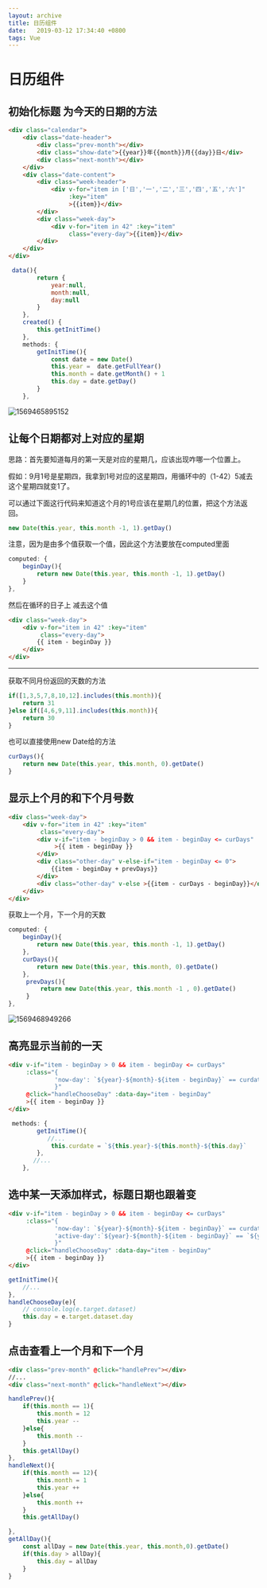```yaml
---
layout: archive
title: 日历组件
date:   2019-03-12 17:34:40 +0800
tags: Vue
---
```


# 日历组件

## 初始化标题 为今天的日期的方法

```html
<div class="calendar">
    <div class="date-header">
        <div class="prev-month"></div>
        <div class="show-date">{{year}}年{{month}}月{{day}}日</div>
        <div class="next-month"></div>
    </div>
    <div class="date-content">
        <div class="week-header">
            <div v-for="item in ['日','一','二','三','四','五','六']"
                 :key="item"
                 >{{item}}</div>
        </div>
        <div class="week-day">
            <div v-for="item in 42" :key="item"
                 class="every-day">{{item}}</div>
        </div>
    </div>
</div>
```

```js
 data(){
        return {
            year:null,
            month:null,
            day:null
        }
    },
    created() {
        this.getInitTime()
    },
    methods: {
        getInitTime(){
            const date = new Date()
            this.year =  date.getFullYear()
            this.month = date.getMonth() + 1
            this.day = date.getDay()
        }
    },
```

![1569465895152](C:\Users\Shaw\AppData\Roaming\Typora\typora-user-images\1569465895152.png)

## 让每个日期都对上对应的星期

思路：首先要知道每月的第一天是对应的星期几，应该出现咋哪一个位置上。

假如：9月1号是星期四，我拿到1号对应的这星期四，用循环中的（1-42）5减去这个星期四就变1了。

可以通过下面这行代码来知道这个月的1号应该在星期几的位置，把这个方法返回。

```js
new Date(this.year, this.month -1, 1).getDay()
```

注意，因为是由多个值获取一个值，因此这个方法要放在computed里面

```js
computed: {
    beginDay(){
        return new Date(this.year, this.month -1, 1).getDay()
    }
},
```

然后在循环的日子上 减去这个值

```html
<div class="week-day">
    <div v-for="item in 42" :key="item"
         class="every-day">
        {{ item - beginDay }}
    </div>
</div>
```

-------------------

获取不同月份返回的天数的方法

```js
if([1,3,5,7,8,10,12].includes(this.month)){
    return 31
}else if([4,6,9,11].includes(this.month)){
    return 30
}
```

也可以直接使用new Date给的方法

```js
curDays(){
	return new Date(this.year, this.month, 0).getDate()
}
```

## 显示上个月的和下个月号数

```html
<div class="week-day">
    <div v-for="item in 42" :key="item"
         class="every-day">
        <div v-if="item - beginDay > 0 && item - beginDay <= curDays"
             >{{ item - beginDay }}
        </div>
        <div class="other-day" v-else-if="item - beginDay <= 0">
            {{item - beginDay + prevDays}}
        </div>
        <div class="other-day" v-else >{{item - curDays - beginDay}}</div>
    </div>
</div>
```

获取上一个月，下一个月的天数

```js
computed: {
    beginDay(){
        return new Date(this.year, this.month -1, 1).getDay()
    },
	curDays(){
        return new Date(this.year, this.month, 0).getDate()
    },
     prevDays(){
         return new Date(this.year, this.month -1 , 0).getDate()
     }
},
```

![1569468949266](C:\Users\Shaw\AppData\Roaming\Typora\typora-user-images\1569468949266.png)

## 高亮显示当前的一天

```html
<div v-if="item - beginDay > 0 && item - beginDay <= curDays"
     :class="{
             'now-day': `${year}-${month}-${item - beginDay}` == curdate,
             }"
     @click="handleChooseDay" :data-day="item - beginDay"
     >{{ item - beginDay }}
</div>
```

```js
 methods: {
        getInitTime(){
           //...
            this.curdate = `${this.year}-${this.month}-${this.day}`
        },
       //...
    },
```

## 选中某一天添加样式，标题日期也跟着变

```html
<div v-if="item - beginDay > 0 && item - beginDay <= curDays"
     :class="{
             'now-day': `${year}-${month}-${item - beginDay}` == curdate,
             'active-day':`${year}-${month}-${item - beginDay}` == `${year}-${month}-${day}`
             }"
     @click="handleChooseDay" :data-day="item - beginDay"
     >{{ item - beginDay }}
</div>
```

```js
getInitTime(){
	//...
},
handleChooseDay(e){
    // console.log(e.target.dataset)
    this.day = e.target.dataset.day
}
```

## 点击查看上一个月和下一个月

```html
<div class="prev-month" @click="handlePrev"></div>
//...
<div class="next-month" @click="handleNext"></div>
```

```js
handlePrev(){
    if(this.month == 1){
        this.month = 12
        this.year --
    }else{
        this.month --
    }
    this.getAllDay()
},
handleNext(){
    if(this.month == 12){
        this.month = 1
        this.year ++
    }else{
        this.month ++
    }
    this.getAllDay()

},
getAllDay(){
    const allDay = new Date(this.year, this.month,0).getDate()
    if(this.day > allDay){
        this.day = allDay
    }
}
```



